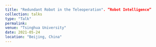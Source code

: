 ```yaml
---
title: "Redundant Robot in the Teleoperation". ”Robot Intelligence”
collection: talks
type: "Talk"
permalink: 
venue: "Tsinghua University"
date: 2021-05-24
location: "Beijing, China"
---
```

